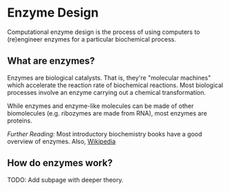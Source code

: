 # Enzyme Design

Computational enzyme design is the process of using computers to (re)engineer enzymes for a particular biochemical process.

## What are enzymes?

Enzymes are biological catalysts. That is, they're "molecular machines" which accelerate the reaction rate of biochemical reactions.
Most biological processes involve an enzyme carrying out a chemical transformation.

While enzymes and enzyme-like molecules can be made of other biomolecules (e.g. ribozymes are made from RNA), most enzymes are proteins.

*Further Reading:* Most introductory biochemistry books have a good overview of enzymes. Also, [Wikipedia](https://en.wikipedia.org/wiki/Enzyme)

## How do enzymes work?

TODO: Add subpage with deeper theory.

